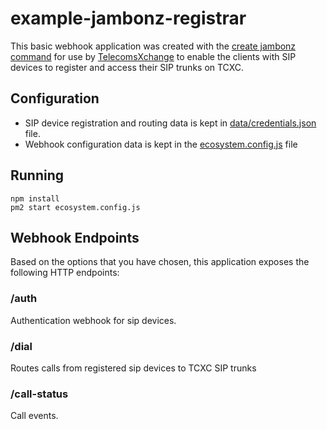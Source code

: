 # example-jambonz-registrar

This basic webhook application was created with the [create jambonz command](https://www.npmjs.com/package/create-jambonz-app) for use by [TelecomsXchange](https://telecomsxchange.com/) to enable the clients with SIP devices to register and access their SIP trunks on TCXC.

## Configuration
- SIP device registration and routing data is kept in [data/credentials.json](data/credentials.json) file.
- Webhook configuration data is kept in the [ecosystem.config.js](ecosystem.config.js) file 

## Running
```
npm install
pm2 start ecosystem.config.js
```

## Webhook Endpoints

Based on the options that you have chosen, this application exposes the following HTTP endpoints:

### /auth
Authentication webhook for sip devices.

### /dial
Routes calls from registered sip devices to TCXC SIP trunks

### /call-status
Call events.



